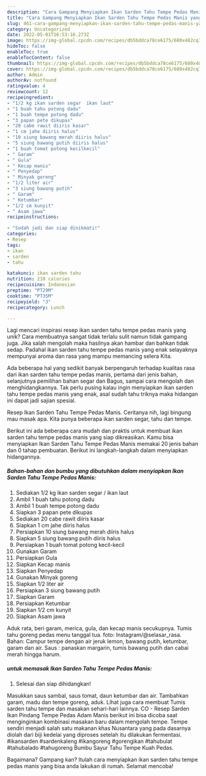 ```yaml
---
description: "Cara Gampang Menyiapkan Ikan Sarden Tahu Tempe Pedas Manis yang Enak"
title: "Cara Gampang Menyiapkan Ikan Sarden Tahu Tempe Pedas Manis yang Enak"
slug: 461-cara-gampang-menyiapkan-ikan-sarden-tahu-tempe-pedas-manis-yang-enak
category: Uncategorized
date: 2022-05-01T16:53:16.273Z
image: https://img-global.cpcdn.com/recipes/db5bddca78ce6175/680x482cq70/ikan-sarden-tahu-tempe-pedas-manis-foto-resep-utama.jpg
hideToc: false
enableToc: true
enableTocContent: false
thumbnail: https://img-global.cpcdn.com/recipes/db5bddca78ce6175/680x482cq70/ikan-sarden-tahu-tempe-pedas-manis-foto-resep-utama.jpg
cover: https://img-global.cpcdn.com/recipes/db5bddca78ce6175/680x482cq70/ikan-sarden-tahu-tempe-pedas-manis-foto-resep-utama.jpg
author: Admin
authorAv: notfound
ratingvalue: 4
reviewcount: 12
recipeingredient:
- "1/2 kg ikan sarden segar  ikan laut"
- "1 buah tahu potong dadu"
- "1 buah tempe potong dadu"
- "3 papan pete dikupas"
- "20 cabe rawit diiris kasar"
- "1 cm jahe diiris halus"
- "10 siung bawang merah diiris halus"
- "5 siung bawang putih diiris halus"
- "1 buah tomat potong kecilkecil"
- " Garam"
- " Gula"
- " Kecap manis"
- " Penyedap"
- " Minyak goreng"
- "1/2 liter air"
- "3 siung bawang putih"
- " Garam"
- " Ketumbar"
- "1/2 cm kunyit"
- " Asam jawa"
recipeinstructions:

- "Sudah jadi dan siap dinikmati!"
categories:
- Resep
tags:
- ikan
- sarden
- tahu

katakunci: ikan sarden tahu 
nutrition: 210 calories
recipecuisine: Indonesian
preptime: "PT29M"
cooktime: "PT35M"
recipeyield: "3"
recipecategory: Lunch

---
```





Lagi mencari inspirasi resep ikan sarden tahu tempe pedas manis yang unik? Cara membuatnya sangat tidak terlalu sulit namun tidak gampang juga. Jika salah mengolah maka hasilnya akan hambar dan bahkan tidak sedap. Padahal ikan sarden tahu tempe pedas manis yang enak selayaknya mempunyai aroma dan rasa yang mampu memancing selera Kita.





Ada beberapa hal yang sedikit banyak berpengaruh terhadap kualitas rasa dari ikan sarden tahu tempe pedas manis, pertama dari jenis bahan, selanjutnya pemilihan bahan segar dan Bagus, sampai cara mengolah dan menghidangkannya. Tak perlu pusing kalau ingin menyiapkan ikan sarden tahu tempe pedas manis yang enak,      asal sudah tahu triknya maka hidangan ini dapat jadi sajian spesial.














Resep Ikan Sarden Tahu Tempe Pedas Manis. Ceritanya nih, lagi bingung mau masak apa. Kita punya beberapa ikan sarden segar, tahu dan tempe.






Berikut ini ada beberapa cara mudah dan praktis untuk membuat ikan sarden tahu tempe pedas manis yang siap dikreasikan. Kamu bisa menyiapkan Ikan Sarden Tahu Tempe Pedas Manis memakai 20 jenis bahan dan 0 tahap pembuatan. Berikut ini langkah-langkah dalam menyiapkan hidangannya.

<!--inarticleads1-->

##### Bahan-bahan dan bumbu yang dibutuhkan dalam menyiapkan Ikan Sarden Tahu Tempe Pedas Manis:

1. Sediakan 1/2 kg ikan sarden segar / ikan laut
1. Ambil 1 buah tahu potong dadu
1. Ambil 1 buah tempe potong dadu
1. Siapkan 3 papan pete dikupas
1. Sediakan 20 cabe rawit diiris kasar
1. Siapkan 1 cm jahe diiris halus
1. Persiapkan 10 siung bawang merah diiris halus
1. Siapkan 5 siung bawang putih diiris halus
1. Persiapkan 1 buah tomat potong kecil-kecil
1. Gunakan  Garam
1. Persiapkan  Gula
1. Siapkan  Kecap manis
1. Siapkan  Penyedap
1. Gunakan  Minyak goreng
1. Siapkan 1/2 liter air
1. Persiapkan 3 siung bawang putih
1. Siapkan  Garam
1. Persiapkan  Ketumbar
1. Siapkan 1/2 cm kunyit
1. Siapkan  Asam jawa


Aduk rata, beri garam, merica, gula, dan kecap manis secukupnya. Tumis tahu goreng pedas menu tanggal tua. foto: Instagram/@selasar_rasa. Bahan: Campur tempe dengan air jeruk lemon, bawang putih, ketumbar, garam dan air. Saus : panaskan margarin, tumis bawang putih dan cabai merah hingga harum. 

<!--inarticleads2-->

#####  untuk memasak Ikan Sarden Tahu Tempe Pedas Manis:


1. Selesai dan siap dihidangkan!

Masukkan saus sambal, saus tomat, daun ketumbar dan air. Tambahkan garam, madu dan tempe goreng, aduk. Lihat juga cara membuat Tumis sarden tahu tempe dan masakan sehari-hari lainnya. CO - Resep Sarden Ikan Pindang Tempe Pedas Adam Manis berikut ini bisa dicoba saat menginginkan kombinasi masakan baru dalam mengolah tempe. Tempe sendiri menjadi salah satu makanan khas Nusantara yang pada dasarnya diolah dari biji kedelai yang diproses setelah itu dilakukan fermentasi. #ikansarden #sardenkaleng #ikangoreng #gorengikan #tahubulat #tahubalado #tahugoreng Bumbu Sayur Tahu Tempe Kuah Pedas. 

Bagaimana? Gampang kan? Itulah cara menyiapkan ikan sarden tahu tempe pedas manis yang bisa anda lakukan di rumah. Selamat mencoba!
